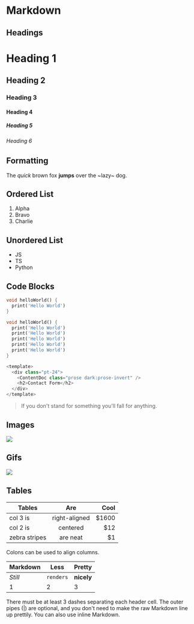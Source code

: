 # Markdown

## Headings

# Heading 1
## Heading 2
### Heading 3
#### Heading 4
##### Heading 5
###### Heading 6

## Formatting

The _quick_ brown fox **jumps** over the ~lazy~ dog.

## Ordered List

1. Alpha
2. Bravo
3. Charlie

## Unordered List

- JS
- TS
- Python

## Code Blocks

```dart [src/index.js] {2-3}
void helloWorld() {
  print('Hello World')
}
```

```dart [src/index.js] {2-5}
void helloWorld() {
  print('Hello World')
  print('Hello World')
  print('Hello World')
  print('Hello World')
  print('Hello World')
}
```

```javascript [./pages/index.vue] {3-5}
<template>
  <div class="pt-24">
    <ContentDoc class="prose dark:prose-invert" />
    <h2>Contact Form</h2>
  </div>
</template>
```
> If you don't stand for something you'll fall for anything.

## Images

![](https://imgs.xkcd.com/comics/ten_thousand_2x.png)

## Gifs

![](https://i.giphy.com/media/4pMX5rJ4PYAEM/giphy.webp)


## Tables


| Tables        | Are           | Cool  |
| ------------- |:-------------:| -----:|
| col 3 is      | right-aligned | $1600 |
| col 2 is      | centered      |   $12 |
| zebra stripes | are neat      |    $1 |

Colons can be used to align columns.

Markdown | Less | Pretty
--- | --- | ---
*Still* | `renders` | **nicely**
1 | 2 | 3

There must be at least 3 dashes separating each header cell.
The outer pipes (|) are optional, and you don't need to make the 
raw Markdown line up prettily. You can also use inline Markdown.